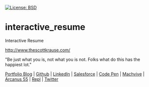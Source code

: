 [![License: BSD](https://badgen.net/badge/license/BSD/orange)](https://opensource.org/licenses/BSD-3-Clause)
# interactive_resume
Interactive Resume

http://www.thescottkrause.com/

"Be just what you is, not what you is not. Folks what do this has the happiest lot."

[Portfolio Blog](https://www.theScottKrause.com) |
[Github](https://github.com/neodigm) |
[LinkedIn](https://www.linkedin.com/in/neodigm24/) |
[Salesforce](https://trailblazer.me/id/skrause) |
[Code Pen](https://codepen.io/neodigm24) |
[Machvive](https://machvive.com/) |
[Arcanus 55](https://www.arcanus55.com/) |
[Repl](https://repl.it/@neodigm) |
[Twitter](https://twitter.com/neodigm24)
